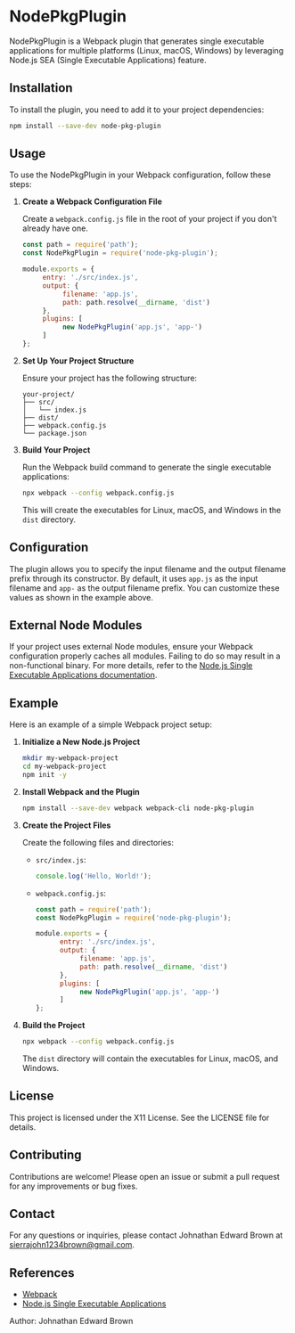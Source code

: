# NodePkgPlugin
NodePkgPlugin is a Webpack plugin that generates single executable applications for multiple platforms (Linux, macOS, Windows) by leveraging Node.js SEA (Single Executable Applications) feature.

## Installation

To install the plugin, you need to add it to your project dependencies:

```bash
npm install --save-dev node-pkg-plugin
```

## Usage

To use the NodePkgPlugin in your Webpack configuration, follow these steps:

1. **Create a Webpack Configuration File**

    Create a `webpack.config.js` file in the root of your project if you don't already have one.

    ```javascript
    const path = require('path');
    const NodePkgPlugin = require('node-pkg-plugin');

    module.exports = {
         entry: './src/index.js',
         output: {
              filename: 'app.js',
              path: path.resolve(__dirname, 'dist')
         },
         plugins: [
              new NodePkgPlugin('app.js', 'app-')
         ]
    };
    ```

2. **Set Up Your Project Structure**

    Ensure your project has the following structure:

    ```
    your-project/
    ├── src/
    │   └── index.js
    ├── dist/
    ├── webpack.config.js
    └── package.json
    ```

3. **Build Your Project**

    Run the Webpack build command to generate the single executable applications:

    ```bash
    npx webpack --config webpack.config.js
    ```

    This will create the executables for Linux, macOS, and Windows in the `dist` directory.

## Configuration

The plugin allows you to specify the input filename and the output filename prefix through its constructor. By default, it uses `app.js` as the input filename and `app-` as the output filename prefix. You can customize these values as shown in the example above.

## External Node Modules

If your project uses external Node modules, ensure your Webpack configuration properly caches all modules. Failing to do so may result in a non-functional binary. For more details, refer to the [Node.js Single Executable Applications documentation](https://nodejs.org/en/docs/guides/single-executable-applications/).

## Example

Here is an example of a simple Webpack project setup:

1. **Initialize a New Node.js Project**

    ```bash
    mkdir my-webpack-project
    cd my-webpack-project
    npm init -y
    ```

2. **Install Webpack and the Plugin**

    ```bash
    npm install --save-dev webpack webpack-cli node-pkg-plugin
    ```

3. **Create the Project Files**

    Create the following files and directories:

    - `src/index.js`:

      ```javascript
      console.log('Hello, World!');
      ```

    - `webpack.config.js`:

      ```javascript
      const path = require('path');
      const NodePkgPlugin = require('node-pkg-plugin');

      module.exports = {
            entry: './src/index.js',
            output: {
                 filename: 'app.js',
                 path: path.resolve(__dirname, 'dist')
            },
            plugins: [
                 new NodePkgPlugin('app.js', 'app-')
            ]
      };
      ```

4. **Build the Project**

    ```bash
    npx webpack --config webpack.config.js
    ```

    The `dist` directory will contain the executables for Linux, macOS, and Windows.

## License

This project is licensed under the X11 License. See the LICENSE file for details.

## Contributing

Contributions are welcome! Please open an issue or submit a pull request for any improvements or bug fixes.

## Contact

For any questions or inquiries, please contact Johnathan Edward Brown at sierrajohn1234brown@gmail.com.

## References

- [Webpack](https://webpack.js.org/)
- [Node.js Single Executable Applications](https://nodejs.org/en/docs/guides/single-executable-applications/)

Author: Johnathan Edward Brown
